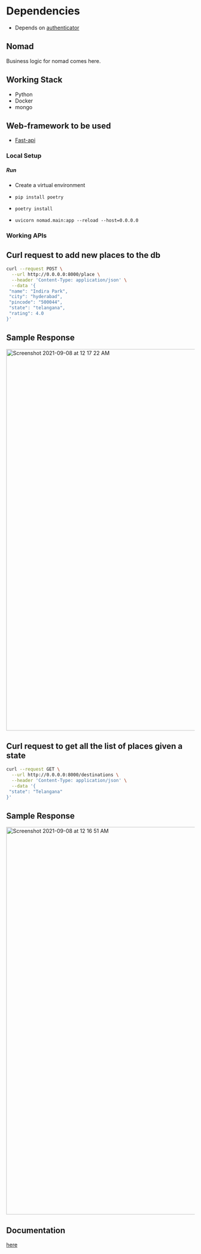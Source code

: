 # Dependencies
- Depends on [authenticator](https://github.com/pratapaprasanna/authenticator)

## Nomad

 Business logic for nomad comes here.

## Working Stack

- Python
- Docker
- mongo

## Web-framework to be used

- [Fast-api](https://fastapi.tiangolo.com/)

### Local Setup

##### Run
- Create a virtual environment

 - ```pip install poetry```
 - ```poetry install```
 - ```uvicorn nomad.main:app --reload --host=0.0.0.0```

### Working APIs

## Curl request to add new places to the db

```bash
curl --request POST \
  --url http://0.0.0.0:8000/place \
  --header 'Content-Type: application/json' \
  --data '{
 "name": "Indira Park",
 "city": "hyderabad",
 "pincode": "500044",
 "state": "telangana",
 "rating": 4.0
}'
```

## Sample Response

<img width="1018" alt="Screenshot 2021-09-08 at 12 17 22 AM" src="https://user-images.githubusercontent.com/15846947/132395614-1f331e46-2ed1-405a-886a-98c64a8cf6ef.png">

## Curl request to get all the list of places given a state

```bash
curl --request GET \
  --url http://0.0.0.0:8000/destinations \
  --header 'Content-Type: application/json' \
  --data '{
 "state": "Telangana"
}'
```

## Sample Response
<img width="1034" alt="Screenshot 2021-09-08 at 12 16 51 AM" src="https://user-images.githubusercontent.com/15846947/132395563-50d84bfc-1e85-4062-adc8-4f8d31fbbab3.png">

## Documentation
[here](https://pratapaprasanna.github.io/nomad/)
